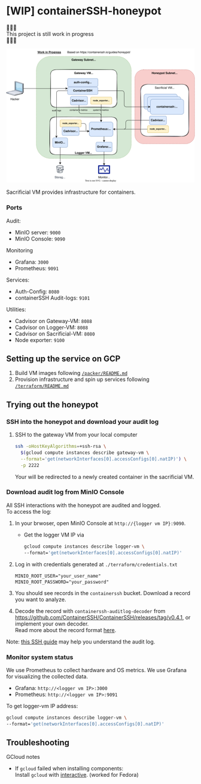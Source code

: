 # [WIP] containerSSH-honeypot

:construction::construction::construction:\
This project is still work in progress\
:construction::construction::construction:

![infra diagram](./diagrams/infra.drawio.svg)

Sacrificial VM provides infrastructure for containers.

### Ports

Audit:

- MinIO server: `9000`
- MinIO Console: `9090`

Monitoring

- Grafana: `3000`
- Prometheus: `9091`

Services:

- Auth-Config: `8080`
- containerSSH Audit-logs: `9101`

Utilities:

- Cadvisor on Gateway-VM: `8088`
- Cadvisor on Logger-VM: `8088`
- Cadvisor on Sacrificial-VM: `8080`
- Node exporter: `9100`

## Setting up the service on GCP

1. Build VM images following [`/packer/README.md`](/packer/README.md)
2. Provision infrastructure and spin up services following [`/terraform/README.md`](/terraform/README.md)

## Trying out the honeypot

### SSH into the honeypot and download your audit log

1. SSH to the gateway VM from your local computer
   ```bash
   ssh -oHostKeyAlgorithms=+ssh-rsa \
     $(gcloud compute instances describe gateway-vm \
     --format='get(networkInterfaces[0].accessConfigs[0].natIP)') \
     -p 2222
   ```
   Your will be redirected to a newly created container in the sacrificial VM.

### Download audit log from MinIO Console

All SSH interactions with the honeypot are audited and logged.\
To access the log:

1. In your brwoser, open MinIO Console at `http://{logger vm IP}:9090`.

   - Get the logger VM IP via
     ```bash
     gcloud compute instances describe logger-vm \
     --format='get(networkInterfaces[0].accessConfigs[0].natIP)'
     ```

1. Log in with credentials generated at `./terraform/credentials.txt`

   ```
   MINIO_ROOT_USER="your_user_name"
   MINIO_ROOT_PASSWORD="your_password"
   ```

1. You should see records in the `containerssh` bucket. Download a record you want to analyze.
1. Decode the record with `containerssh-auditlog-decoder` from https://github.com/ContainerSSH/ContainerSSH/releases/tag/v0.4.1, or implement your own decoder.\
   Read more about the record format [here](https://containerssh.io/reference/audit/#the-binary-format-recommended).

Note: [this SSH guide](https://containerssh.io/development/containerssh/ssh/) may help you understand the audit log.

### Monitor system status

We use Prometheus to collect hardware and OS metrics.
We use Grafana for visualizing the collected data.

- Grafana: `http://<logger vm IP>:3000`
- Prometheus: `http://<logger vm IP>:9091`

To get logger-vm IP address:

```bash
gcloud compute instances describe logger-vm \
--format='get(networkInterfaces[0].accessConfigs[0].natIP)'
```

## Troubleshooting

GCloud notes

- If `gcloud` failed when installing components:\
  Install `gcloud` with [interactive](https://cloud.google.com/sdk/docs/downloads-interactive#linux-mac). (worked for Fedora)
